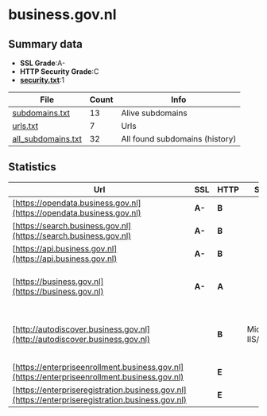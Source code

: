 

# business.gov.nl
## Summary data


 - **SSL Grade**:A-
 - **HTTP Security Grade**:C
 - **[security.txt](https://www.digitaleoverheid.nl/nieuws/standaard-security-txt-nu-verplicht-voor-overheid/)**:1


| File       | Count | Info |
|------------|-------|------|
|[subdomains.txt](/data/business.gov.nl/subdomains.txt)|13|Alive subdomains|
|[urls.txt](/data/business.gov.nl/urls.txt)|7|Urls|
|[all_subdomains.txt](/data/business.gov.nl/all_subdomains.txt)|32|All found subdomains (history)|


## Statistics


| Url | SSL | HTTP | Server | Cookie | HSTS | CORS | CTO | CSP | XFO | XXP | RP |FP| Tech |Title |
|--------|-------|-------|------|------|------|------|------|------|------|------|------|------|------|------|
|[https://opendata.business.gov.nl](https://opendata.business.gov.nl)| **A-**| **B**|| |:white_check_mark: | | | | | | :white_check_mark: | |HSTS||
|[https://search.business.gov.nl](https://search.business.gov.nl)| **A-**| **B**|| |:white_check_mark: | | | | | | :white_check_mark: | |HSTS||
|[https://api.business.gov.nl](https://api.business.gov.nl)| **A-**| **B**|| |:white_check_mark: | | | | | | :white_check_mark: | |HSTS||
|[https://business.gov.nl](https://business.gov.nl)| **A-**| **A**|| |:white_check_mark: | | |:warning: | :white_check_mark: | | :white_check_mark: | |Bloomreach Google Tag Manager HSTS|Business.gov.nl...|
|[http://autodiscover.business.gov.nl](http://autodiscover.business.gov.nl)| | **B**|Microsoft-IIS/10.0|:white_check_mark: |:white_check_mark: | | | | :white_check_mark: | :white_check_mark: | :white_check_mark: | |IIS:10.0 Microsoft ASP.NET Windows Server||
|[https://enterpriseenrollment.business.gov.nl](https://enterpriseenrollment.business.gov.nl)| | **E**|| | | | | | | | :white_check_mark: | |HSTS||
|[https://enterpriseregistration.business.gov.nl](https://enterpriseregistration.business.gov.nl)| | **E**|| | | | | | | | :white_check_mark: | |||

